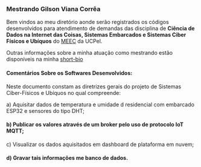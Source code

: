 ### Mestrando Gilson Viana Corrêa ###

Bem vindos ao meu diretório aonde serão registrados os códigos desenvolvidos para atendimento de demandas das disciplina de **Ciência de Dados na Internet das Coisas, Sistemas Embarcados e Sistemas Ciber Físicos e Ubíquos** do [MEEC](https://pos.ucpel.edu.br/ppgeec/) da UCPel.

Outras informações sobre a minha atuação como mestrando estão disponíveis na minha [short-bio](http://olaria.ucpel.edu.br/scfu/doku.php?id=gilson_viana_correa_short_bio)

#### Comentários Sobre os Softwares Desenvolvidos: ####
Neste documento constam as diretrizes gerais do projeto de Sistemas Ciber-Físicos e Ubíquos no qual compreende:

a) Aquisitar dados de temperatura e umidade d residencial com embarcado ESP32 e sensores do tipo DHT;
#### b) Publicar os valores através de um broker pelo uso de protocolo IoT MQTT; ####
c) Visualizar os dados aquisitados em dashboard de plataforma em nuvem;
#### d) Gravar tais informações me banco de dados. ####


